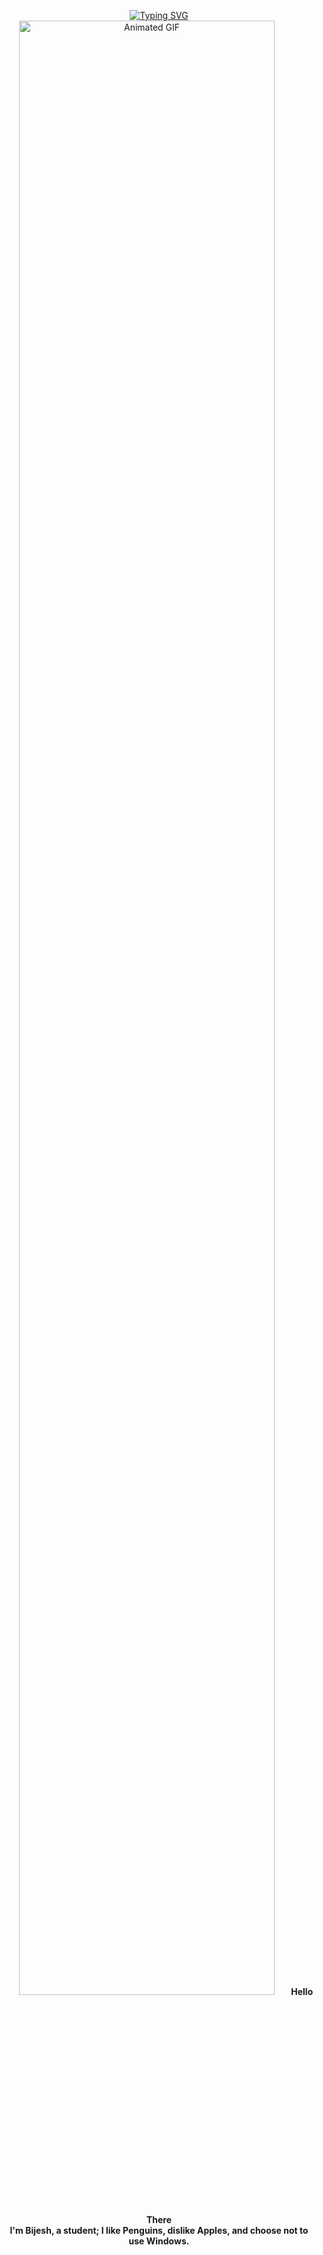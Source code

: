 <p align="center">
<a href="https://git.io/typing-svg"><img src="https://readme-typing-svg.herokuapp.com?font=Fira+Code&pause=1000&random=false&width=435&lines=Complex+simplicity%3A+I+use+Linux." alt="Typing SVG" /></a>
  <img src="https://raw.githubusercontent.com/BIIJESH/BIIJESH/main/animated.gif" alt="Animated GIF" width="90%">
    <b> Hello There <br>
I'm Bijesh, a student; I like Penguins, dislike Apples, and choose not to use Windows.
</p>
